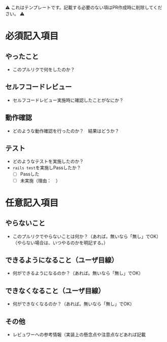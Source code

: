 :warning: これはテンプレートです。記載する必要のない項はPR作成時に削除してください。 :warning:

# 必須記入項目

## やったこと

* このプルリクで何をしたのか？

## セルフコードレビュー

* セルフコードレビュー実施時に確認したことがなにか？

## 動作確認

* どのような動作確認を行ったのか？　結果はどうか？

## テスト
* どのようなテストを実施したのか？
* `rails test`を実施しPassしたか？
  * [ ] Passした
  * [ ] 未実施（理由：　）

# 任意記入項目

## やらないこと

* このプルリクでやらないことは何か？（あれば。無いなら「無し」でOK）（やらない場合は、いつやるのかを明記する。）

## できるようになること（ユーザ目線）

* 何ができるようになるのか？（あれば。無いなら「無し」でOK）

## できなくなること（ユーザ目線）

* 何ができなくなるのか？（あれば。無いなら「無し」でOK）

## その他

* レビュワーへの参考情報（実装上の懸念点や注意点などあれば記載
